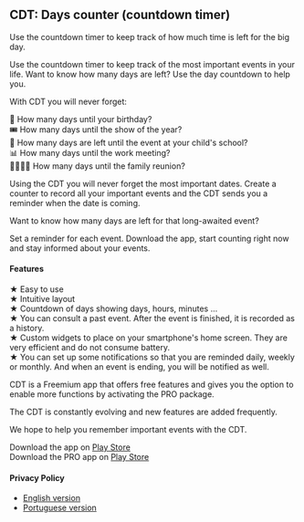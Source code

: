 ## CDT: Days counter (countdown timer)

Use the countdown timer to keep track of how much time is left for the big day.  
  
Use the countdown timer to keep track of the most important events in your life. Want to know how many days are left? Use the day countdown to help you.  

With CDT you will never forget:  

🎂 How many days until your birthday?  
🎟 How many days until the show of the year?  
👶 How many days are left until the event at your child's school?  
📊 How many days until the work meeting?  
👨‍👩‍👧‍👦 How many days until the family reunion?  

Using the CDT you will never forget the most important dates. Create a counter to record all your important events and the CDT sends you a reminder when the date is coming.  

Want to know how many days are left for that long-awaited event?  

Set a reminder for each event. Download the app, start counting right now and stay informed about your events.  

#### Features 

 ★ Easy to use  
 ★ Intuitive layout  
 ★ Countdown of days showing days, hours, minutes ...  
 ★ You can consult a past event. After the event is finished, it is recorded as a history.  
 ★ Custom widgets to place on your smartphone's home screen. They are very efficient and do not consume battery.  
 ★ You can set up some notifications so that you are reminded daily, weekly or monthly. And when an event is ending, you will be notified as well.  

CDT is a Freemium app that offers free features and gives you the option to enable more functions by activating the PRO package.  

The CDT is constantly evolving and new features are added frequently.  

We hope to help you remember important events with the CDT.  

Download the app on [Play Store](https://play.google.com/store/apps/details?id=tech.tcsolution.cdt)  
Download the PRO app on [Play Store](https://play.google.com/store/apps/details?id=tech.tcsolution.cdt.pro)  

#### Privacy Policy

* [English version](../privacyPolicy/cdt/privacy_policy-en.md)  
* [Portuguese version](../privacyPolicy/cdt/privacy_policy-pt.md)  